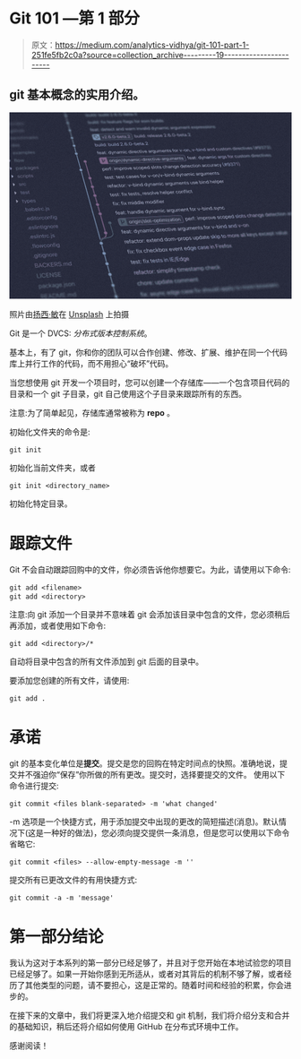 # Git 101 —第 1 部分

> 原文：<https://medium.com/analytics-vidhya/git-101-part-1-251fe5fb2c0a?source=collection_archive---------19----------------------->

## git 基本概念的实用介绍。

![](img/4cfbeecfbabf6acadd2c219cc371e996.png)

照片由[扬西·敏](https://unsplash.com/@yancymin?utm_source=medium&utm_medium=referral)在 [Unsplash](https://unsplash.com?utm_source=medium&utm_medium=referral) 上拍摄

Git 是一个 DVCS: *分布式版本控制系统*。

基本上，有了 git，你和你的团队可以合作创建、修改、扩展、维护在同一个代码库上并行工作的代码，而不用担心“破坏”代码。

当您想使用 git 开发一个项目时，您可以创建一个存储库——一个包含项目代码的目录和一个 git 子目录，git 自己使用这个子目录来跟踪所有的东西。

注意:为了简单起见，存储库通常被称为 **repo** 。

初始化文件夹的命令是:

```
git init 
```

初始化当前文件夹，或者

```
git init <directory_name>
```

初始化特定目录。

# 跟踪文件

Git 不会自动跟踪回购中的文件，你必须告诉他你想要它。为此，请使用以下命令:

```
git add <filename>
git add <directory>
```

注意:向 git 添加一个目录并不意味着 git 会添加该目录中包含的文件，您必须稍后再添加，或者使用如下命令:

```
git add <directory>/*
```

自动将目录中包含的所有文件添加到 git 后面的目录中。

要添加您创建的所有文件，请使用:

```
git add .
```

# 承诺

git 的基本变化单位是**提交**。提交是您的回购在特定时间点的快照。准确地说，提交并不强迫你“保存”你所做的所有更改。提交时，选择要提交的文件。
使用以下命令进行提交:

```
git commit <files blank-separated> -m 'what changed'
```

-m 选项是一个快捷方式，用于添加提交中出现的更改的简短描述(消息)。默认情况下(这是一种好的做法)，您必须向提交提供一条消息，但是您可以使用以下命令省略它:

```
git commit <files> --allow-empty-message -m ''
```

提交所有已更改文件的有用快捷方式:

```
git commit -a -m 'message'
```

# 第一部分结论

我认为这对于本系列的第一部分已经足够了，并且对于您开始在本地试验您的项目已经足够了。如果一开始你感到无所适从，或者对其背后的机制不够了解，或者经历了其他类型的问题，请不要担心，这是正常的。随着时间和经验的积累，你会进步的。

在接下来的文章中，我们将更深入地介绍提交和 git 机制，我们将介绍分支和合并的基础知识，稍后还将介绍如何使用 GitHub 在分布式环境中工作。

感谢阅读！